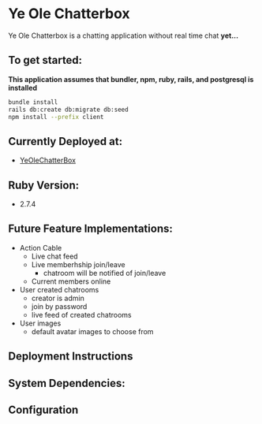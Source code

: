 # Ye Ole Chatterbox

Ye Ole Chatterbox is a chatting application without real time chat **yet...**

## To get started:

**This application assumes that bundler, npm, ruby, rails, and postgresql is installed**

```sh
bundle install
rails db:create db:migrate db:seed
npm install --prefix client
```
## Currently Deployed at:
- [YeOleChatterBox](https://ye-ole-chatterbox.herokuapp.com/)

## Ruby Version:
- 2.7.4

## Future Feature Implementations:
- Action Cable
  - Live chat feed
  - Live memberhship join/leave
    - chatroom will be notified of join/leave
  - Current members online
- User created chatrooms
  - creator is admin
  - join by password
  - live feed of created chatrooms
- User images
  - default avatar images to choose from

## Deployment Instructions

## System Dependencies:

## Configuration
